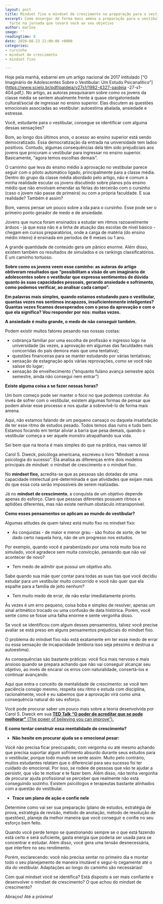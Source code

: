 ```yaml
---
layout: post
title: Mindset fixo e mindset de crescimento na preparação para o vestibular
excerpt: Como enxergar de forma mais amena a preparação para o vestibular e se manter
  forte na jornada que levará você ao seu objetivo
author: marina
image: ''
readingtime: 8
date: 2020-08-23 21:00:00 +0000
categories:
- cursinho
- mindset de crescimento
- mindset fixo

---
```

Hoje pela manhã, esbarrei em um artigo nacional de 2017 intitulado [“O Imaginário de Adolescentes Sobre o Vestibular: Um Estudo Psicanalítico”](https://www.scielo.br/pdf/paideia/v27s1/1982-4327-paideia -27-s1-404.pdf,). No artigo, as autoras pesquisaram sobre como os jovens da classe média se sentem atualmente frente à quase obrigatoriedade cultural/social de ingressar no ensino superior. Elas discutem as questões emocionais associadas ao vestibular: autoestima abalada, ansiedade e estresse.

Você, estudante para o vestibular, consegue se identificar com alguma dessas sensações?

Bom, ao longo dos últimos anos, o acesso ao ensino superior está sendo democratizado. Essa democratização da entrada na universidade tem lados positivos. Contudo, algumas consequências dela têm sido prejudiciais aos jovens que procuram o vestibular para ingressar no ensino superior. Basicamente, “agora temos escolhas demais”.

O caminho que leva do ensino médio à aprovação no vestibular parece seguir com o piloto automático ligado, principalmente para a classe média. Dentro do grupo da classe média abordado pelo artigo, não é comum à minha realidade escutar os jovens discutindo sobre planos pós ensino médio que não envolvam emendar as férias do terceirão com o cursinho (caso o jovem não passe de primeira) ou com a própria faculdade. E sua realidade? Também é assim?

Bom, vamos pensar um pouco sobre a ida para o cursinho. Esse pode ser o primeiro ponto gerador de medo e de ansiedade.

Jovens que nunca foram ensinados a estudar em ritmos razoavelmente árduos - já que essa não é a linha de atuação das escolas de nível básico - chegam em cursos preparatórios, onde a carga de matéria (do ensino médio inteiro) é ensinada em períodos de 6 meses ou 1 ano.

A grande quantidade de conteúdo gera um pânico enorme. Além disso, existem também os resultados de simulados e os rankings classificatórios. É um caminho tortuoso.

**Sobre como os jovens veem esse caminho: as autoras do artigo obtiveram resultados que “possibilitam a visão de um imaginário de adolescentes sobre o vestibular que expressa sentimentos de dúvida quanto às suas capacidades pessoais, gerando ansiedade e sofrimento, como podemos verificar, ao analisar cada campo”.**

**Em palavras mais simples, quando estamos estudando para o vestibular, quantas vezes nos sentimos incapazes, insuficientemente inteligentes? Quantas vezes ficamos desesperados com o peso da aprovação e com o que ela significa? Vou responder por nós: muitas vezes.**

**A ansiedade é muito grande, o medo de não conseguir também.**

Podem existir muitos fatores pesando nas nossas costas:

* cobrança familiar por uma escolha de profissão e ingresso logo na universidade (às vezes, a aprovação em algumas das faculdades mais concorridas do país demora mais que uma tentativa);
* questões financeiras para se manter estudando por várias tentativas;
* sensação de estagnação após várias reprovações, como se você não saísse do lugar;
* sensação de envelhecimento (“enquanto fulano avança semestre após semestre, ainda não consegui nem entrar”)

**Existe alguma coisa a se fazer nessas horas?**

Um bom começo pode ser manter o foco no que podemos controlar. Ao invés de sofrer com o vestibular, existem algumas formas de pensar que podem aliviar esse processo e nos ajudar a sobrevivê-lo de forma mais amena.

Aqui, não estamos falando de um pequeno cansaço ou daquela insatisfação de ter esse ritmo de estudos pesado. Todos temos dias ruins e tudo bem. Estamos focando em tentar aliviar a barra que pesa demais, quando o vestibular começa a ser aquele monstro atrapalhando sua vida.

Sei bem que na teoria é mais simples do que na prática, mas vamos lá!

Carol S. Dweck, psicóloga americana, escreveu o livro “Mindset: a nova psicologia do sucesso”. Ela analisa as diferenças entre dois modelos principais de mindset: o mindset de crescimento e o mindset fixo.

No **mindset fixo,** acredita-se que as pessoas são dotadas de uma capacidade intelectual pré-determinada e que atividades que exijam mais do que essa cota serão impossíveis de serem realizadas.

Já no **mindset de crescimento**, a conquista de um objetivo depende apenas do esforço. Claro que pessoas diferentes possuem ritmos e aptidões diferentes, mas não existe nenhum obstáculo intransponível.

**Como esses pensamentos se aplicam ao mundo do vestibular?**

Algumas atitudes de quem talvez está muito fixo no mindset fixo:

* As conquistas - de maior e menor grau - são frutos de sorte, de ter dado certo naquela hora, não de um progresso nos estudos.

Por exemplo, quando você é parabenizado por uma nota muito boa no simulado, você agradece sem muita convicção, pensando que não vai acontecer de novo?

* Tem medo de admitir que possui um objetivo alto.

Sabe quando sua mãe quer contar para todas as suas tias que você decidiu estudar para um vestibular muito concorrido e você não quer que ela espalhe para a família de jeito nenhum?

* Tem muito medo de errar, de não estar imediatamente pronto.

Às vezes é um erro pequeno, coisa boba e simples de resolver, apenas um sinal aritmético trocado ou uma confusão de data histórica. Porém, você sente como se fosse uma falha enorme e sente vergonha disso.

Se você se identificou com algum desses pensamentos, talvez você precise avaliar se está preso em alguns pensamentos prejudiciais do mindset fixo.

O problema do mindset fixo não está exatamente em ter esse medo de errar ou essa sensação de incapacidade (embora isso seja péssimo e destrua a autoestima).

As consequências são bastante práticas: você fica mais nervoso e mais ansioso quando se prepara achando que não vai conseguir alcançar seu objetivo, ao invés de encarar os erros com naturalidade, consertá-los e continuar avançando.

Aqui que entra o conceito de mentalidade de crescimento: se você tem paciência consigo mesmo, respeita seu ritmo e estuda com disciplina, racionalmente, você e eu sabemos que a aprovação virá como uma consequência natural do seu esforço.

Você pode procurar saber um pouco mais sobre a teoria desenvolvida por Carol S. Dweck em sua [**TED Talk** **“O poder de acreditar que se pode melhorar”** (The power of believing you can improve”).](https://www.ted.com/talks/carol_dweck_the_power_of_believing_that_you_can_improve?language=pt)

**E como tentar construir essa mentalidade de crescimento?**

* **Não hesite em procurar ajuda se o emocional pesar:**

Você não precisa ficar preocupado, com vergonha ou até mesmo achando que precisa suportar algum sofrimento absurdo durante seus estudos para o vestibular, porque todo mundo se sente assim. Muito pelo contrário, muitos estudantes relatam que o diferencial para seu sucesso foi ter cuidado do emocional. Por isso, se rodeie de pessoas que vão te ajudar a persistir, que vão te motivar e te fazer bem. Além disso, não tenha vergonha de procurar ajuda profissional se perceber que realmente não está conseguindo sozinho. Existem psicólogos e terapeutas bastante alinhados com a questão do vestibular.

* **Trace um plano de ação e confie nele**

Determine como vai ser sua preparação (plano de estudos, estratégia de prova, estratégia de revisão, método de anotação, método de resolução de questões), planeje da melhor maneira que você conseguir e confie no seu esforço bem feito.

Quando você perde tempo se questionando sempre se o que está fazendo está certo e será suficiente, gasta energia que poderia ser usada para se concentrar e estudar. Além disso, você gera uma tensão desnecessária, que interfere no seu rendimento.

Porém, esclarecendo: você não precisa sentar no primeiro dia e montar todo o seu planejamento de maneira imutável e segui-lo cegamente até o dia do vestibular. Adaptações ao longo do caminho são necessárias!

Com qual mindset você se identifica? Está disposto a ser mais confiante e desenvolver o mindset de crescimento? O que achou do mindset de crescimento?

Abraços! Até a próxima!